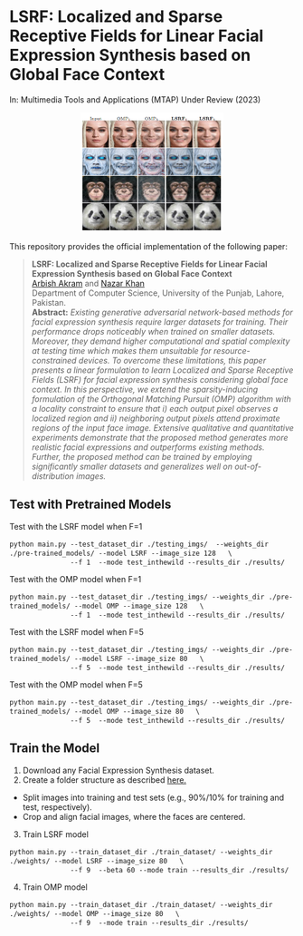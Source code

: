 # LSRF: Localized and Sparse Receptive Fields for Linear Facial Expression Synthesis based on Global Face Context 
In: Multimedia Tools and Applications (MTAP) Under Review (2023)

<p align="center"><img width="50%" src="imgs/main.png" /></p>

This repository provides the official implementation of the following paper:
> **LSRF: Localized and Sparse Receptive Fields for Linear Facial Expression Synthesis based on Global Face Context**<br>
> [Arbish Akram](https://arbishakram.github.io/) and [Nazar Khan](http://faculty.pucit.edu.pk/nazarkhan/) <br>
> Department of Computer Science, University of the Punjab, Lahore, Pakistan.<br>
> **Abstract:** *Existing generative adversarial network-based methods for facial expression synthesis require larger datasets for training. Their performance drops noticeably when trained on smaller datasets. Moreover, they demand higher computational and spatial complexity at testing time which makes them unsuitable for resource-constrained devices. To overcome these limitations, this paper presents a linear formulation to learn Localized and Sparse Receptive Fields (LSRF) for facial expression synthesis considering global face context. In this perspective, we extend the sparsity-inducing formulation of the Orthogonal Matching Pursuit (OMP) algorithm with a locality constraint to ensure that i) each output pixel observes a localized region and ii) neighboring output pixels attend proximate regions of the input face image. Extensive qualitative and quantitative experiments demonstrate that the proposed method generates more realistic facial expressions and outperforms existing methods. Further, the proposed method can be trained by  employing significantly smaller datasets and generalizes well on out-of-distribution images.*

## Test with Pretrained Models
Test with the LSRF model when F=1
```
python main.py --test_dataset_dir ./testing_imgs/  --weights_dir ./pre-trained_models/ --model LSRF --image_size 128   \
               --f 1  --mode test_inthewild --results_dir ./results/                               
```
Test with the OMP model when F=1
```
python main.py --test_dataset_dir ./testing_imgs/ --weights_dir ./pre-trained_models/ --model OMP --image_size 128   \
               --f 1  --mode test_inthewild --results_dir ./results/                               
```
Test with the LSRF model when F=5
```
python main.py --test_dataset_dir ./testing_imgs/ --weights_dir ./pre-trained_models/ --model LSRF --image_size 80   \
               --f 5  --mode test_inthewild --results_dir ./results/                               
```
Test with the OMP model when F=5
```
python main.py --test_dataset_dir ./testing_imgs/ --weights_dir ./pre-trained_models/ --model OMP --image_size 80   \
               --f 5  --mode test_inthewild --results_dir ./results/                               
```

## Train the Model

1. Download any Facial Expression Synthesis dataset.
2. Create a folder structure as described [here.](https://github.com/arbishakram/masked_regression_code/blob/master/images/folder_structure.png)
 - Split images into training and test sets (e.g., 90\%/10\% for training and test, respectively).  
 - Crop and align facial images, where the faces are centered.
3. Train LSRF model
```
python main.py --train_dataset_dir ./train_dataset/ --weights_dir ./weights/ --model LSRF --image_size 80   \
               --f 9  --beta 60 --mode train --results_dir ./results/                                
```

4. Train OMP model
```
python main.py --train_dataset_dir ./train_dataset/ --weights_dir ./weights/ --model OMP --image_size 80   \
               --f 9  --mode train --results_dir ./results/                                
```
